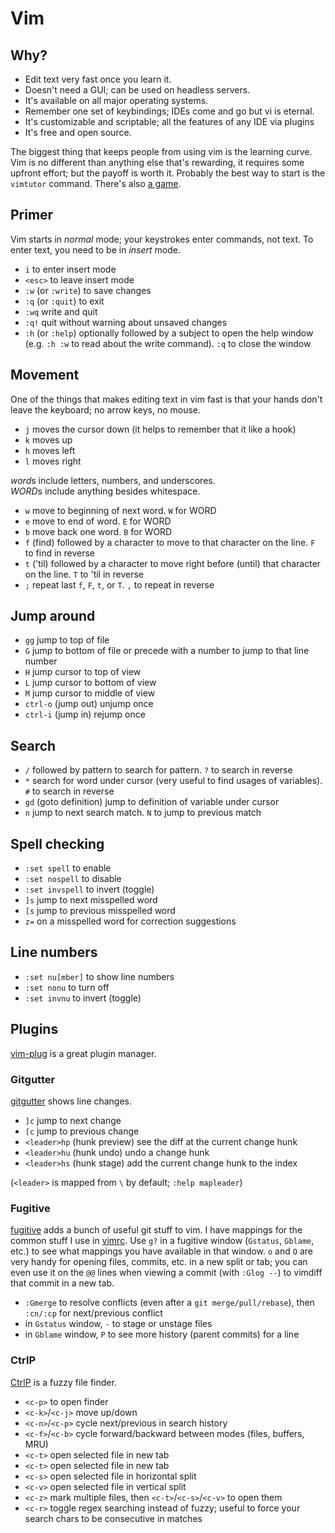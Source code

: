 # Vim

## Why?
- Edit text very fast once you learn it.
- Doesn't need a GUI; can be used on headless servers.
- It's available on all major operating systems.
- Remember one set of keybindings; IDEs come and go but vi is eternal.
- It's customizable and scriptable; all the features of any IDE via plugins
- It's free and open source.

The biggest thing that keeps people from using vim is the learning curve.
Vim is no different than anything else that's rewarding, it requires some
upfront effort; but the payoff is worth it. Probably the best way to start is
the `vimtutor` command. There's also [a game](https://vim-adventures.com/).

## Primer
Vim starts in *normal* mode; your keystrokes enter commands, not text.
To enter text, you need to be in *insert* mode.

- `i` to enter insert mode
- `<esc>` to leave insert mode
- `:w` (or `:write`) to save changes
- `:q` (or `:quit`) to exit
- `:wq` write and quit
- `:q!` quit without warning about unsaved changes
- `:h` (or `:help`) optionally followed by a subject to open the help window
  (e.g. `:h :w` to read about the write command). `:q` to close the window

## Movement
One of the things that makes editing text in vim fast is that your hands don't
leave the keyboard; no arrow keys, no mouse.

- `j` moves the cursor down (it helps to remember that it like a hook)
- `k` moves up
- `h` moves left
- `l` moves right

*word*s include letters, numbers, and underscores.  
*WORD*s include anything besides whitespace.

- `w` move to beginning of next word. `W` for WORD
- `e` move to end of word. `E` for WORD
- `b` move back one word. `B` for WORD
- `f` (find) followed by a character to move to that character on the line.
  `F` to find in reverse
- `t` ('til) followed by a character to move right before (until) that character on the line.
  `T` to 'til in reverse
- `;` repeat last `f`, `F`, `t`, or `T`.
  `,` to repeat in reverse

## Jump around
- `gg` jump to top of file
- `G` jump to bottom of file or precede with a number to jump to that line number
- `H` jump cursor to top of view
- `L` jump cursor to bottom of view
- `M` jump cursor to middle of view
- `ctrl-o` (jump out) unjump once
- `ctrl-i` (jump in) rejump once

## Search
- `/` followed by pattern to search for pattern.
  `?` to search in reverse
- `*` search for word under cursor (very useful to find usages of variables).
  `#` to search in reverse
- `gd` (goto definition) jump to definition of variable under cursor
- `n` jump to next search match.
  `N` to jump to previous match

## Spell checking
- `:set spell` to enable
- `:set nospell` to disable
- `:set invspell` to invert (toggle)
- `]s` jump to next misspelled word
- `[s` jump to previous misspelled word
- `z=` on a misspelled word for correction suggestions

## Line numbers
- `:set nu[mber]` to show line numbers
- `:set nonu` to turn off
- `:set invnu` to invert (toggle)


## Plugins
[vim-plug](https://github.com/junegunn/vim-plug) is a great plugin manager.

### Gitgutter
[gitgutter](https://github.com/airblade/vim-gitgutter) shows line changes.

- `]c` jump to next change
- `[c` jump to previous change
- `<leader>hp` (hunk preview) see the diff at the current change hunk
- `<leader>hu` (hunk undo) undo a change hunk
- `<leader>hs` (hunk stage) add the current change hunk to the index

(`<leader>` is mapped from `\` by default; `:help mapleader`)

### Fugitive
[fugitive](https://github.com/tpope/vim-fugitive) adds a bunch of useful git
stuff to vim. I have mappings for the common stuff I use in [vimrc][].
Use `g?` in a fugitive window (`Gstatus`, `Gblame`, etc.) to see what mappings
you have available in that window. `o` and `O` are very handy for opening
files, commits, etc. in a new split or tab; you can even use it on the `@@`
lines when viewing a commit (with `:Glog --`) to vimdiff that commit in a new
tab.

- `:Gmerge` to resolve conflicts (even after a `git merge/pull/rebase`),
  then `:cn/:cp` for next/previous conflict
- in `Gstatus` window, `-` to stage or unstage files
- in `Gblame` window, `P` to see more history (parent commits) for a line

### CtrlP
[CtrlP](https://github.com/ctrlpvim/ctrlp.vim) is a fuzzy file finder.

- `<c-p>` to open finder
- `<c-k>`/`<c-j>` move up/down
- `<c-n>`/`<c-p>` cycle next/previous in search history
- `<c-f>`/`<c-b>` cycle forward/backward between modes (files, buffers, MRU)
- `<c-t>` open selected file in new tab
- `<c-t>` open selected file in new tab
- `<c-s>` open selected file in horizontal split
- `<c-v>` open selected file in vertical split
- `<c-z>` mark multiple files, then `<c-t>`/`<c-s>`/`<c-v>` to open them
- `<c-r>` toggle regex searching instead of fuzzy; useful to force your search
  chars to be consecutive in matches


[vimrc]: https://github.com/tylerbrazier/dotfiles/blob/master/vimrc
